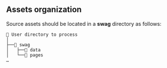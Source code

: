 <h2><span>Assets organization</span></h2>

Source assets should be located in a __swag__ directory as follows:
```
📁 User directory to process
│
├──📁 swag
│   ├──📁 data
│   └──📁 pages
…
```
